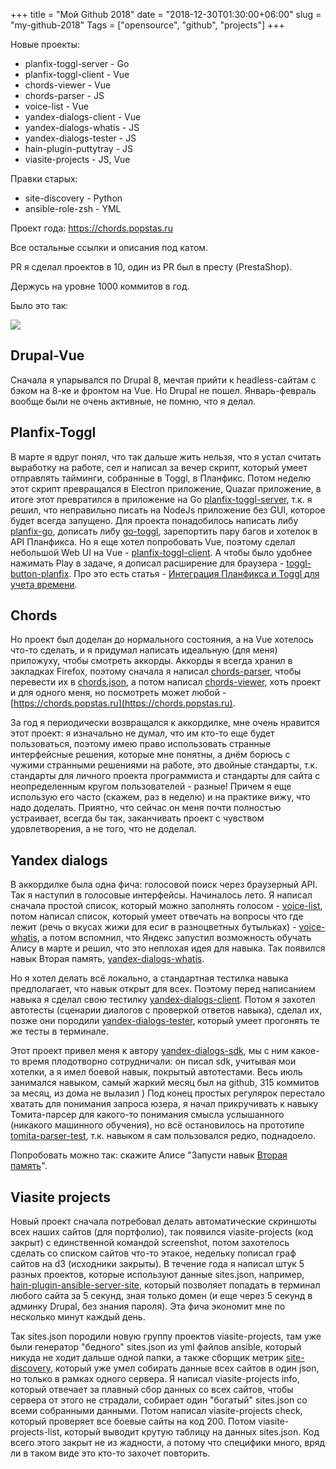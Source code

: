 +++
title = "Мой Github 2018"
date = "2018-12-30T01:30:00+06:00"
slug = "my-github-2018"
Tags = ["opensource", "github", "projects"]
+++

Новые проекты:

- planfix-toggl-server - Go
- planfix-toggl-client - Vue
- chords-viewer - Vue
- chords-parser - JS
- voice-list - Vue
- yandex-dialogs-client - Vue
- yandex-dialogs-whatis - JS
- yandex-dialogs-tester - JS
- hain-plugin-puttytray - JS
- viasite-projects - JS, Vue

Правки старых:

- site-discovery - Python
- ansible-role-zsh - YML

Проект года: https://chords.popstas.ru

Все остальные ссылки и описания под катом.

PR я сделал проектов в 10, один из PR был в престу (PrestaShop).

Держусь на уровне 1000 коммитов в год.

Было это так:

<img itemprop="image" src="/images/2018-12/github-octocat.png" />

<!--more-->



## Drupal-Vue
Сначала я упарывался по Drupal 8, мечтая прийти к headless-сайтам с бэком на 8-ке и фронтом на Vue. Но Drupal не пошел. Январь-февраль вообще были не очень активные, не помню, что я делал.



## Planfix-Toggl
В марте я вдруг понял, что так дальше жить нельзя, что я устал считать выработку на работе, сел и написал за вечер скрипт, который умеет отправлять тайминги, собранные в Toggl, в Планфикс. Потом неделю этот скрипт превращался в Electron приложение, Quazar приложение, в итоге этот превратился в приложение на Go [planfix-toggl-server](https://github.com/viasite/planfix-toggl-server), т.к. я решил, что неправильно писать на NodeJs приложение без GUI, которое будет всегда запущено. Для проекта понадобилось написать либу [planfix-go](https://github.com/popstas/planfix-go), дописать либу [go-toggl](https://github.com/jason0x43/go-toggl), зарепортить пару багов и хотелок в API Планфикса. Но я еще хотел попробовать Vue, поэтому сделал небольшой Web UI на Vue - [planfix-toggl-client](https://github.com/viasite/planfix-toggl-client). А чтобы было удобнее нажимать Play в задаче, я дописал расширение для браузера - [toggl-button-planfix](https://github.com/viasite/toggl-button-planfix). Про это есть статья - [Интеграция Планфикса и Toggl для учета времени](/blog/2018/03/01/planfix-toggl-integration/).



## Chords
Но проект был доделан до нормального состояния, а на Vue хотелось что-то сделать, и я придумал написать идеальную (для меня) приложуху, чтобы смотреть аккорды. Аккорды я всегда хранил в закладках Firefox, поэтому сначала я написал [chords-parser](https://github.com/popstas/chords-parser), чтобы перевести их в [chords.json](https://raw.githubusercontent.com/popstas/chords-data/master/chords.json), а потом написал [chords-viewer](https://github.com/popstas/chords-viewer), хоть проект и для одного меня, но посмотреть может любой - [https://chords.popstas.ru](https://chords.popstas.ru).

За год я периодически возвращался к аккордилке, мне очень нравится этот проект: я изначально не думал, что им кто-то еще будет пользоваться, поэтому имею право использовать странные интерфейсные решения, которые мне понятны, а днём борюсь с чужими странными решениями на работе, это двойные стандарты, т.к. стандарты для личного проекта программиста и стандарты для сайта с неопределенным кругом пользователей - разные! Причем я еще использую его часто (скажем, раз в неделю) и на практике вижу, что надо доделать. Приятно, что сейчас он меня почти полностью устраивает, всегда бы так, заканчивать проект с чувством удовлетворения, а не того, что не доделал.



## Yandex dialogs
В аккордилке была одна фича: голосовой поиск через браузерный API. Так я наступил в голосовые интерфейсы. Начиналось лето. Я написал сначала простой список, который можно заполнять голосом - [voice-list](https://github.com/popstas/voice-list), потом написал список, который умеет отвечать на вопросы что где лежит (речь о вкусах жижи для есиг в разноцветных бутыльках) - [voice-whatis](https://github.com/popstas/voice-whatis), а потом вспомнил, что Яндекс запустил возможность обучать Алису в марте и решил, что это неплохая идея для навыка. Так появился навык Вторая память, [yandex-dialogs-whatis](https://github.com/popstas/yandex-dialogs-whatis).

Но я хотел делать всё локально, а стандартная тестилка навыка предполагает, что навык открыт для всех. Поэтому перед написанием навыка я сделал свою тестилку [yandex-dialogs-client](https://github.com/popstas/yandex-dialogs-client). Потом я захотел автотесты (сценарии диалогов с проверкой ответов навыка), сделал их, позже они породили [yandex-dialogs-tester](https://github.com/popstas/yandex-dialogs-tester), который умеет прогонять те же тесты в терминале.

Этот проект привел меня к автору [yandex-dialogs-sdk](https://github.com/fletcherist/yandex-dialogs-sdk), мы с ним какое-то время плодотворно сотрудничали: он писал sdk, учитывая мои хотелки, а я имел боевой навык, покрытый автотестами. Весь июль занимался навыком, самый жаркий месяц был на github, 315 коммитов за месяц, из дома не вылазил )
Под конец простых регулярок перестало хватать для понимания запроса юзера, я начал прикручивать к навыку Томита-парсер для какого-то понимания смысла услышанного (никакого машинного обучения), но всё остановилось на прототипе [tomita-parser-test](https://github.com/popstas/tomita-parser-test), т.к. навыком я сам пользовался редко, поднадоело.

Попробовать можно так: скажите Алисе "Запусти навык [Вторая память](https://dialogs.yandex.ru/store/skills/00203e6e-vtoraya-pamya)".



## Viasite projects
Новый проект сначала потребовал делать автоматические скриншоты всех наших сайтов (для портфолио), так появился viasite-projects (код закрыт) с единственной командой screenshot, потом захотелось сделать со списком сайтов что-то этакое, недельку пописал граф сайтов на d3 (исходники закрыты). В течение года я написал штук 5 разных проектов, которые используют данные sites.json, например, [hain-plugin-ansible-server-site](https://github.com/viasite-ansible/hain-plugin-ansible-server-site), который позволяет попадать в терминал любого сайта за 5 секунд, зная только домен (и еще через 5 секунд в админку Drupal, без знания пароля). Эта фича экономит мне по несколько минут каждый день.

Так sites.json породили новую группу проектов viasite-projects, там уже были генератор "бедного" sites.json из yml файлов ansible, который никуда не ходит дальше одной папки, а также сборщик метрик [site-discovery](https://github.com/viasite/site-discovery), который уже умел собирать данные всех сайтов в один json, но только в рамках одного сервера. Я написал viasite-projects info, который отвечает за плавный сбор данных со всех сайтов, чтобы сервера от этого не страдали, собирает один "богатый" sites.json со всеми собранными данными. Потом написал viasite-projects check, который проверяет все боевые сайты на код 200. Потом viasite-projects-list, который выводит крутую таблицу на данных sites.json. Код всего этого закрыт не из жадности, а потому что специфики много, вряд ли в таком виде это кто-то захочет повторить.

